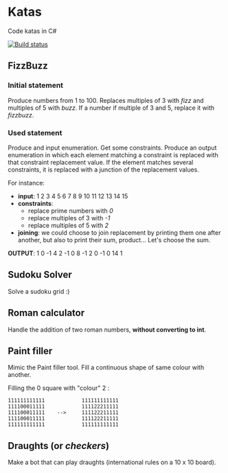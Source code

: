 # Katas
Code katas in C#

[![Build status](https://ci.appveyor.com/api/projects/status/pjxo5yq05uigp33n?svg=true)](https://ci.appveyor.com/project/Octachore/katas)



## FizzBuzz

### Initial statement

Produce numbers from 1 to 100.
Replaces multiples of 3 with *fizz* and multiples of 5 with *buzz.*
If a number if multiple of 3 and 5, replace it with *fizzbuzz*.

### Used statement

Produce and input enumeration.
Get some constraints.
Produce an output enumeration in which each element matching a constraint is replaced with that constraint replacement value. If the element matches several constraints, it is replaced with a junction of the replacement values.

For instance:

- **input**: 1 2 3 4 5 6 7 8 9 10 11 12 13 14 15
- **constraints**: 
  - replace prime numbers with *0*
  - replace multiples of 3 with *-1*
  - replace multiples of 5 with *2*
- **joining**: we could choose to join replacement by printing them one after another, but also to print their sum, product... Let's choose the sum.

**OUTPUT**: 1 0 -1 4 2 -1 0 8 -1 2 0 -1 0 14 1


## Sudoku Solver

Solve a sudoku grid :)

## Roman calculator

Handle the addition of two roman numbers, **without converting to int**.

## Paint filler

Mimic the Paint filler tool. Fill a continuous shape of same colour with another.

Filling the 0 square with "colour" 2 :

```
111111111111            111111111111
111100011111            111122211111
111100011111    -->     111122211111
111100011111            111122211111
111111111111            111111111111
```


## Draughts (or *checkers*)

Make a bot that can play draughts (international rules on a 10 x 10 board).

